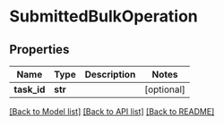 # SubmittedBulkOperation

## Properties
Name | Type | Description | Notes
------------ | ------------- | ------------- | -------------
**task_id** | **str** |  | [optional] 

[[Back to Model list]](../README.md#documentation-for-models) [[Back to API list]](../README.md#documentation-for-api-endpoints) [[Back to README]](../README.md)

